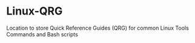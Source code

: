 # Linux-QRG
Location to store Quick Reference Guides (QRG) for common Linux Tools Commands and Bash scripts 
